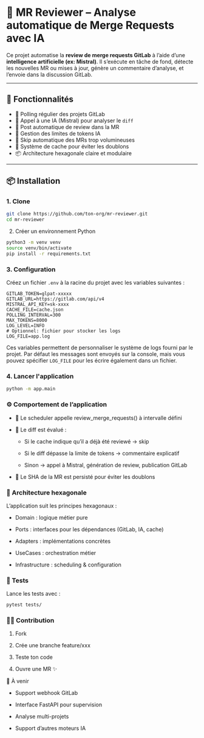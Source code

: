 # 🤖 MR Reviewer – Analyse automatique de Merge Requests avec IA

Ce projet automatise la **review de merge requests GitLab** à l’aide d’une **intelligence artificielle (ex: Mistral)**. Il s’exécute en tâche de fond, détecte les nouvelles MR ou mises à jour, génère un commentaire d’analyse, et l’envoie dans la discussion GitLab.

---

## 🚀 Fonctionnalités

- 🔁 Polling régulier des projets GitLab
- 🧠 Appel à une IA (Mistral) pour analyser le `diff`
- 📝 Post automatique de review dans la MR
- 🧮 Gestion des limites de tokens IA
- 🧠 Skip automatique des MRs trop volumineuses
- 💾 Système de cache pour éviter les doublons
- 📦 Architecture hexagonale claire et modulaire

---

## 📦 Installation

### 1. Clone

```bash
git clone https://github.com/ton-org/mr-reviewer.git
cd mr-reviewer

```
2. Créer un environnement Python

```bash
python3 -m venv venv
source venv/bin/activate
pip install -r requirements.txt
```

### 3. Configuration
Créez un fichier `.env` à la racine du projet avec les variables suivantes :

```dotenv
GITLAB_TOKEN=glpat-xxxxx
GITLAB_URL=https://gitlab.com/api/v4
MISTRAL_API_KEY=sk-xxxx
CACHE_FILE=cache.json
POLLING_INTERVAL=300
MAX_TOKENS=8000
LOG_LEVEL=INFO
# Optionnel: fichier pour stocker les logs
LOG_FILE=app.log
```
Ces variables permettent de personnaliser le système de logs fourni par
le projet. Par défaut les messages sont envoyés sur la console, mais vous
pouvez spécifier `LOG_FILE` pour les écrire également dans un fichier.
### 4. Lancer l'application

```bash
python -m app.main
```

### ⚙️ Comportement de l’application
- 🔄 Le scheduler appelle review_merge_requests() à intervalle défini

- 🧠 Le diff est évalué :

    - Si le cache indique qu’il a déjà été reviewé → skip

    - Si le diff dépasse la limite de tokens → commentaire explicatif

    - Sinon → appel à Mistral, génération de review, publication GitLab

- 💾 Le SHA de la MR est persisté pour éviter les doublons

### 🧠 Architecture hexagonale
L’application suit les principes hexagonaux :

- Domain : logique métier pure

- Ports : interfaces pour les dépendances (GitLab, IA, cache)

- Adapters : implémentations concrètes

- UseCases : orchestration métier

- Infrastructure : scheduling & configuration

### 🧪 Tests
Lance les tests avec :

```bash
pytest tests/
```

### 👨‍💻 Contribution
1. Fork

2. Crée une branche feature/xxx

3. Teste ton code

4. Ouvre une MR ✨

🧱 À venir
- Support webhook GitLab

- Interface FastAPI pour supervision

- Analyse multi-projets

- Support d’autres moteurs IA